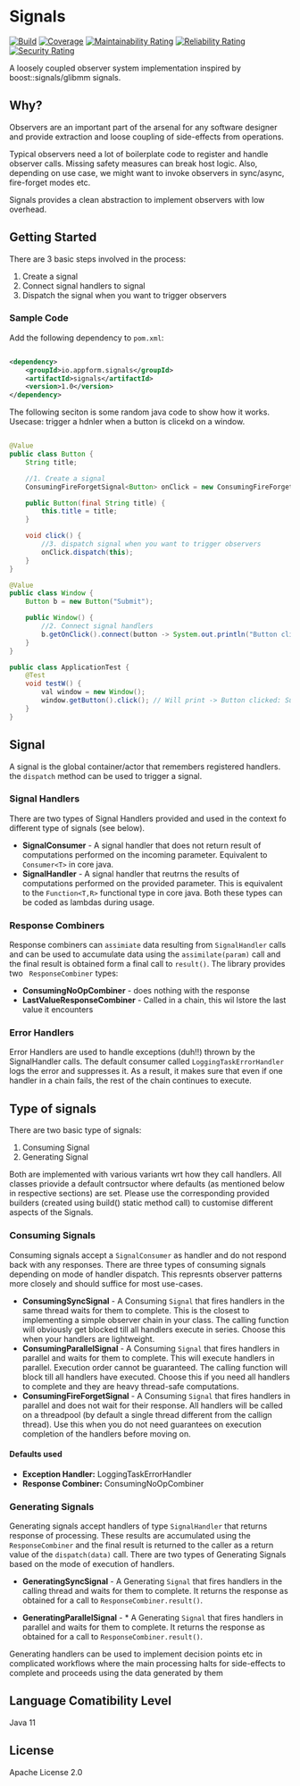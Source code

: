 # Signals

[![Build](https://github.com/appform-io/signals/actions/workflows/sonarcloud-checks.yml/badge.svg?branch=master)](https://github.com/appform-io/signals/actions/workflows/sonarcloud-checks.yml)
[![Coverage](https://sonarcloud.io/api/project_badges/measure?project=appform-io_signals&metric=coverage)](https://sonarcloud.io/dashboard?id=appform-io_signals)
[![Maintainability Rating](https://sonarcloud.io/api/project_badges/measure?project=appform-io_signals&metric=sqale_rating)](https://sonarcloud.io/dashboard?id=appform-io_signals)
[![Reliability Rating](https://sonarcloud.io/api/project_badges/measure?project=appform-io_signals&metric=reliability_rating)](https://sonarcloud.io/dashboard?id=appform-io_signals)
[![Security Rating](https://sonarcloud.io/api/project_badges/measure?project=appform-io_signals&metric=security_rating)](https://sonarcloud.io/dashboard?id=appform-io_signals)

A loosely coupled observer system implementation inspired by boost::signals/glibmm signals.

## Why?

Observers are an important part of the arsenal for any software designer and provide extraction and loose coupling of
side-effects from operations.

Typical observers need a lot of boilerplate code to register and handle observer calls. Missing safety measures can
break host logic. Also, depending on use case, we might want to invoke observers in sync/async, fire-forget modes etc.

Signals provides a clean abstraction to implement observers with low overhead.

## Getting Started

There are 3 basic steps involved in the process:

1. Create a signal
2. Connect signal handlers to signal
3. Dispatch the signal when you want to trigger observers

### Sample Code

Add the following dependency to `pom.xml`:

```xml

<dependency>
    <groupId>io.appform.signals</groupId>
    <artifactId>signals</artifactId>
    <version>1.0</version>
</dependency>
```

The following seciton is some random java code to show how it works. Usecase: trigger a hdnler when a button is clicekd
on a window.

```java

@Value
public class Button {
    String title;

    //1. Create a signal
    ConsumingFireForgetSignal<Button> onClick = new ConsumingFireForgetSignal<>();

    public Button(final String title) {
        this.title = title;
    }

    void click() {
        //3. dispatch signal when you want to trigger observers
        onClick.dispatch(this);
    }
}

@Value
public class Window {
    Button b = new Button("Submit");

    public Window() {
        //2. Connect signal handlers 
        b.getOnClick().connect(button -> System.out.println("Button clicked: " + button.getTitle()));
    }
}

public class ApplicationTest {
    @Test
    void testW() {
        val window = new Window();
        window.getButton().click(); // Will print -> Button clicked: Submit
    }
}

```

## Signal

A signal is the global container/actor that remembers registered handlers. the `dispatch` method can be used to trigger
a signal.

### Signal Handlers

There are two types of Signal Handlers provided and used in the context fo different type of signals (see below).

* **SignalConsumer** - A signal handler that does not return result of computations performed on the incoming parameter.
  Equivalent to `Consumer<T>` in core java.
* **SignalHandler** - A signal handler that reutrns the results of computations performed on the provided parameter.
  This is equivalent to the `Function<T,R>` functional type in core java. Both these types can be coded as lambdas
  during usage.

### Response Combiners

Response combiners can `assimiate` data resulting from `SignalHandler` calls and can be used to accumulate data using
the `assimilate(param)` call and the final result is obtained form a final call to `result()`. The library provides
two `
ResponseCombiner` types:

* **ConsumingNoOpCombiner** - does nothing with the response
* **LastValueResponseCombiner** - Called in a chain, this wil lstore the last value it encounters

### Error Handlers

Error Handlers are used to handle exceptions (duh!!) thrown by the SignalHandler calls. The default consumer
called `LoggingTaskErrorHandler` logs the error and suppresses it. As a result, it makes sure that even if one handler
in a chain fails, the rest of the chain continues to execute.

## Type of signals

There are two basic type of signals:

1. Consuming Signal
2. Generating Signal

Both are implemented with various variants wrt how they call handlers. All classes priovide a default contrsuctor where
defaults (as mentioned below in respective sections) are set. Please use the corresponding provided builders (created
using build() static method call) to customise different aspects of the Signals.

### Consuming Signals

Consuming signals accept a `SignalConsumer` as handler and do not respond back with any responses. There are three types
of consuming signals depending on mode of handler dispatch. This represnts observer patterns more closely and should
suffice for most use-cases.

* **ConsumingSyncSignal** - A Consuming `Signal` that fires handlers in the same thread waits for them to complete. This
  is the closest to implementing a simple observer chain in your class. The calling function will obviously get blocked
  till all handlers execute in series. Choose this when your handlers are lightweight.
* **ConsumingParallelSignal** - A Consuming `Signal` that fires handlers in parallel and waits for them to complete.
  This will execute handlers in parallel. Execution order cannot be guaranteed. The calling function will block till all
  handlers have executed. Choose this if you need all handlers to complete and they are heavy thread-safe computations.
* **ConsumingFireForgetSignal** - A Consuming `Signal` that fires handlers in parallel and does not wait for their
  response. All handlers will be called on a threadpool (by default a single thread different from the callign thread).
  Use this when you do not need guarantees on execution completion of the handlers before moving on.

#### Defaults used

* **Exception Handler:** LoggingTaskErrorHandler
* **Response Combiner:** ConsumingNoOpCombiner

### Generating Signals

Generating signals accept handlers of type `SignalHandler` that returns response of processing. These results are
accumulated using the `ResponseCombiner` and the final result is returned to the caller as a return value of
the `dispatch(data)` call. There are two types of Generating Signals based on the mode of execution of handlers.

* **GeneratingSyncSignal** - A Generating `Signal` that fires handlers in the calling thread and waits for them to
  complete. It returns the response as obtained for a call to `ResponseCombiner.result()`.

* **GeneratingParallelSignal** - * A Generating `Signal` that fires handlers in parallel and waits for them to complete.
  It returns the response as obtained for a call to `ResponseCombiner.result()`.

Generating handlers can be used to implement decision points etc in complicated workflows where the main processing
halts for side-effects to complete and proceeds using the data generated by them

## Language Comatibility Level
Java 11

## License
Apache License 2.0

